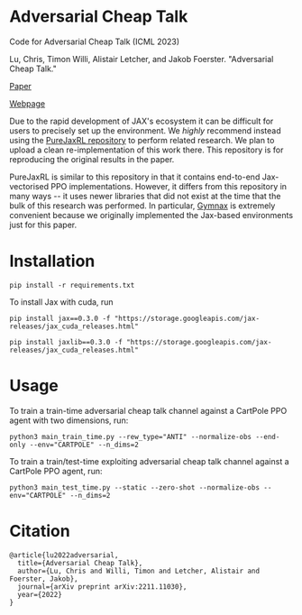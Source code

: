 # Adversarial Cheap Talk

Code for Adversarial Cheap Talk (ICML 2023)

Lu, Chris, Timon Willi, Alistair Letcher, and Jakob Foerster. "Adversarial Cheap Talk."

[Paper](https://arxiv.org/abs/2211.11030)

[Webpage](https://sites.google.com/view/adversarial-cheap-talk/home)

Due to the rapid development of JAX's ecosystem it can be difficult for users to precisely set up the environment. We *highly* recommend instead using the [PureJaxRL repository](https://github.com/luchris429/purejaxrl/tree/main) to perform related research. We plan to upload a clean re-implementation of this work there. This repository is for reproducing the original results in the paper.

PureJaxRL is similar to this repository in that it contains end-to-end Jax-vectorised PPO implementations. However, it differs from this repository in many ways -- it uses newer libraries that did not exist at the time that the bulk of this research was performed. In particular, [Gymnax](https://github.com/RobertTLange/gymnax/tree/main) is extremely convenient because we originally implemented the Jax-based environments just for this paper.

# Installation

`pip install -r requirements.txt`

To install Jax with cuda, run

`pip install jax==0.3.0 -f "https://storage.googleapis.com/jax-releases/jax_cuda_releases.html"`

`pip install jaxlib==0.3.0 -f "https://storage.googleapis.com/jax-releases/jax_cuda_releases.html"`

# Usage

To train a train-time adversarial cheap talk channel against a CartPole PPO agent with two dimensions, run:

`python3 main_train_time.py --rew_type="ANTI" --normalize-obs --end-only --env="CARTPOLE" --n_dims=2`

To train a train/test-time exploiting adversarial cheap talk channel against a CartPole PPO agent, run:

`python3 main_test_time.py --static --zero-shot --normalize-obs --env="CARTPOLE" --n_dims=2`

#  Citation

```
@article{lu2022adversarial,
  title={Adversarial Cheap Talk},
  author={Lu, Chris and Willi, Timon and Letcher, Alistair and Foerster, Jakob},
  journal={arXiv preprint arXiv:2211.11030},
  year={2022}
}
```